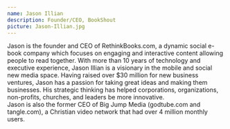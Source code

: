 ```yaml
---
name: Jason Illian
description: Founder/CEO, BookShout
picture: Jason-Illian.jpg 
---
```

Jason is the founder and CEO of RethinkBooks.com, a dynamic social e-book company which focuses on engaging and interactive content allowing people to read together. With more than 10 years of technology and executive experience, Jason Illian is a visionary in the mobile and social new media space. Having raised over $30 million for new business ventures, Jason has a passion for taking great ideas and making them businesses. His strategic thinking has helped corporations, organizations, non-profits, churches, and leaders be more innovative. 
<br>
Jason is also the former CEO of Big Jump Media (godtube.com and tangle.com), a Christian video network that had over 4 million monthly users.
